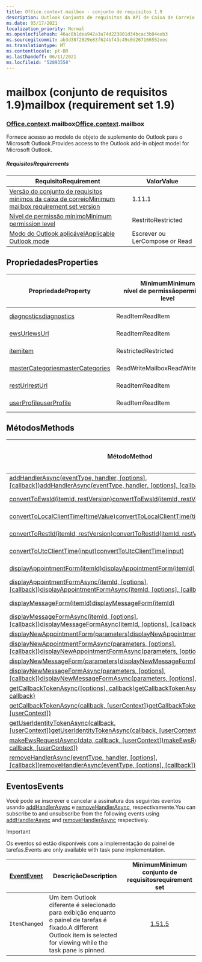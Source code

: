 ```yaml
---
title: Office.context.mailbox - conjunto de requisitos 1.9
description: Outlook Conjunto de requisitos da API de Caixa de Correio versão 1.9 do modelo de objeto mailbox.
ms.date: 05/17/2021
localization_priority: Normal
ms.openlocfilehash: 46ac8b1dea942a3a74d223801d34bcac3b04eeb3
ms.sourcegitcommit: ab3d38f2829e83f624bf43c49c0d267166552eec
ms.translationtype: MT
ms.contentlocale: pt-BR
ms.lasthandoff: 06/11/2021
ms.locfileid: "52893558"
---
```

# <a name="mailbox-requirement-set-19"></a><span data-ttu-id="0953e-103">mailbox (conjunto de requisitos 1.9)</span><span class="sxs-lookup"><span data-stu-id="0953e-103">mailbox (requirement set 1.9)</span></span>

### <a name="officecontextmailbox"></a><span data-ttu-id="0953e-104">[Office](office.md)[.context](office.context.md).mailbox</span><span class="sxs-lookup"><span data-stu-id="0953e-104">[Office](office.md)[.context](office.context.md).mailbox</span></span>

<span data-ttu-id="0953e-105">Fornece acesso ao modelo de objeto de suplemento do Outlook para o Microsoft Outlook.</span><span class="sxs-lookup"><span data-stu-id="0953e-105">Provides access to the Outlook add-in object model for Microsoft Outlook.</span></span>

##### <a name="requirements"></a><span data-ttu-id="0953e-106">Requisitos</span><span class="sxs-lookup"><span data-stu-id="0953e-106">Requirements</span></span>

|<span data-ttu-id="0953e-107">Requisito</span><span class="sxs-lookup"><span data-stu-id="0953e-107">Requirement</span></span>| <span data-ttu-id="0953e-108">Valor</span><span class="sxs-lookup"><span data-stu-id="0953e-108">Value</span></span>|
|---|---|
|[<span data-ttu-id="0953e-109">Versão do conjunto de requisitos mínimos da caixa de correio</span><span class="sxs-lookup"><span data-stu-id="0953e-109">Minimum mailbox requirement set version</span></span>](../../requirement-sets/outlook-api-requirement-sets.md)| <span data-ttu-id="0953e-110">1.1</span><span class="sxs-lookup"><span data-stu-id="0953e-110">1.1</span></span>|
|[<span data-ttu-id="0953e-111">Nível de permissão mínimo</span><span class="sxs-lookup"><span data-stu-id="0953e-111">Minimum permission level</span></span>](../../../outlook/understanding-outlook-add-in-permissions.md)| <span data-ttu-id="0953e-112">Restrito</span><span class="sxs-lookup"><span data-stu-id="0953e-112">Restricted</span></span>|
|[<span data-ttu-id="0953e-113">Modo do Outlook aplicável</span><span class="sxs-lookup"><span data-stu-id="0953e-113">Applicable Outlook mode</span></span>](../../../outlook/outlook-add-ins-overview.md#extension-points)| <span data-ttu-id="0953e-114">Escrever ou Ler</span><span class="sxs-lookup"><span data-stu-id="0953e-114">Compose or Read</span></span>|

## <a name="properties"></a><span data-ttu-id="0953e-115">Propriedades</span><span class="sxs-lookup"><span data-stu-id="0953e-115">Properties</span></span>

| <span data-ttu-id="0953e-116">Propriedade</span><span class="sxs-lookup"><span data-stu-id="0953e-116">Property</span></span> | <span data-ttu-id="0953e-117">Minimum</span><span class="sxs-lookup"><span data-stu-id="0953e-117">Minimum</span></span><br><span data-ttu-id="0953e-118">nível de permissão</span><span class="sxs-lookup"><span data-stu-id="0953e-118">permission level</span></span> | <span data-ttu-id="0953e-119">Modos</span><span class="sxs-lookup"><span data-stu-id="0953e-119">Modes</span></span> | <span data-ttu-id="0953e-120">Tipo de retorno</span><span class="sxs-lookup"><span data-stu-id="0953e-120">Return type</span></span> | <span data-ttu-id="0953e-121">Minimum</span><span class="sxs-lookup"><span data-stu-id="0953e-121">Minimum</span></span><br><span data-ttu-id="0953e-122">conjunto de requisitos</span><span class="sxs-lookup"><span data-stu-id="0953e-122">requirement set</span></span> |
|---|---|---|---|:---:|
| [<span data-ttu-id="0953e-123">diagnostics</span><span class="sxs-lookup"><span data-stu-id="0953e-123">diagnostics</span></span>](/javascript/api/outlook/office.mailbox?view=outlook-js-1.9&preserve-view=true#diagnostics) | <span data-ttu-id="0953e-124">ReadItem</span><span class="sxs-lookup"><span data-stu-id="0953e-124">ReadItem</span></span> | <span data-ttu-id="0953e-125">Escrever</span><span class="sxs-lookup"><span data-stu-id="0953e-125">Compose</span></span><br><span data-ttu-id="0953e-126">Leitura</span><span class="sxs-lookup"><span data-stu-id="0953e-126">Read</span></span> | [<span data-ttu-id="0953e-127">Diagnóstico</span><span class="sxs-lookup"><span data-stu-id="0953e-127">Diagnostics</span></span>](/javascript/api/outlook/office.diagnostics?view=outlook-js-1.9&preserve-view=true) | [<span data-ttu-id="0953e-128">1.1</span><span class="sxs-lookup"><span data-stu-id="0953e-128">1.1</span></span>](../requirement-set-1.1/outlook-requirement-set-1.1.md) |
| [<span data-ttu-id="0953e-129">ewsUrl</span><span class="sxs-lookup"><span data-stu-id="0953e-129">ewsUrl</span></span>](/javascript/api/outlook/office.mailbox?view=outlook-js-1.9&preserve-view=true#ewsurl) | <span data-ttu-id="0953e-130">ReadItem</span><span class="sxs-lookup"><span data-stu-id="0953e-130">ReadItem</span></span> | <span data-ttu-id="0953e-131">Escrever</span><span class="sxs-lookup"><span data-stu-id="0953e-131">Compose</span></span><br><span data-ttu-id="0953e-132">Leitura</span><span class="sxs-lookup"><span data-stu-id="0953e-132">Read</span></span> | <span data-ttu-id="0953e-133">String</span><span class="sxs-lookup"><span data-stu-id="0953e-133">String</span></span> | [<span data-ttu-id="0953e-134">1.1</span><span class="sxs-lookup"><span data-stu-id="0953e-134">1.1</span></span>](../requirement-set-1.1/outlook-requirement-set-1.1.md) |
| [<span data-ttu-id="0953e-135">item</span><span class="sxs-lookup"><span data-stu-id="0953e-135">item</span></span>](office.context.mailbox.item.md) | <span data-ttu-id="0953e-136">Restricted</span><span class="sxs-lookup"><span data-stu-id="0953e-136">Restricted</span></span> | <span data-ttu-id="0953e-137">Escrever</span><span class="sxs-lookup"><span data-stu-id="0953e-137">Compose</span></span><br><span data-ttu-id="0953e-138">Leitura</span><span class="sxs-lookup"><span data-stu-id="0953e-138">Read</span></span> | [<span data-ttu-id="0953e-139">Item</span><span class="sxs-lookup"><span data-stu-id="0953e-139">Item</span></span>](/javascript/api/outlook/office.item?view=outlook-js-1.9&preserve-view=true) | [<span data-ttu-id="0953e-140">1.1</span><span class="sxs-lookup"><span data-stu-id="0953e-140">1.1</span></span>](../requirement-set-1.1/outlook-requirement-set-1.1.md) |
| [<span data-ttu-id="0953e-141">masterCategories</span><span class="sxs-lookup"><span data-stu-id="0953e-141">masterCategories</span></span>](/javascript/api/outlook/office.mailbox?view=outlook-js-1.9&preserve-view=true#mastercategories) | <span data-ttu-id="0953e-142">ReadWriteMailbox</span><span class="sxs-lookup"><span data-stu-id="0953e-142">ReadWriteMailbox</span></span> | <span data-ttu-id="0953e-143">Escrever</span><span class="sxs-lookup"><span data-stu-id="0953e-143">Compose</span></span><br><span data-ttu-id="0953e-144">Leitura</span><span class="sxs-lookup"><span data-stu-id="0953e-144">Read</span></span> | [<span data-ttu-id="0953e-145">MasterCategories</span><span class="sxs-lookup"><span data-stu-id="0953e-145">MasterCategories</span></span>](/javascript/api/outlook/office.mastercategories?view=outlook-js-1.9&preserve-view=true) | [<span data-ttu-id="0953e-146">1.8</span><span class="sxs-lookup"><span data-stu-id="0953e-146">1.8</span></span>](../requirement-set-1.8/outlook-requirement-set-1.8.md) |
| [<span data-ttu-id="0953e-147">restUrl</span><span class="sxs-lookup"><span data-stu-id="0953e-147">restUrl</span></span>](/javascript/api/outlook/office.mailbox?view=outlook-js-1.9&preserve-view=true#resturl) | <span data-ttu-id="0953e-148">ReadItem</span><span class="sxs-lookup"><span data-stu-id="0953e-148">ReadItem</span></span> | <span data-ttu-id="0953e-149">Escrever</span><span class="sxs-lookup"><span data-stu-id="0953e-149">Compose</span></span><br><span data-ttu-id="0953e-150">Leitura</span><span class="sxs-lookup"><span data-stu-id="0953e-150">Read</span></span> | <span data-ttu-id="0953e-151">String</span><span class="sxs-lookup"><span data-stu-id="0953e-151">String</span></span> | [<span data-ttu-id="0953e-152">1.5</span><span class="sxs-lookup"><span data-stu-id="0953e-152">1.5</span></span>](../requirement-set-1.5/outlook-requirement-set-1.5.md) |
| [<span data-ttu-id="0953e-153">userProfile</span><span class="sxs-lookup"><span data-stu-id="0953e-153">userProfile</span></span>](/javascript/api/outlook/office.mailbox?view=outlook-js-1.9&preserve-view=true#userprofile) | <span data-ttu-id="0953e-154">ReadItem</span><span class="sxs-lookup"><span data-stu-id="0953e-154">ReadItem</span></span> | <span data-ttu-id="0953e-155">Escrever</span><span class="sxs-lookup"><span data-stu-id="0953e-155">Compose</span></span><br><span data-ttu-id="0953e-156">Leitura</span><span class="sxs-lookup"><span data-stu-id="0953e-156">Read</span></span> | [<span data-ttu-id="0953e-157">UserProfile</span><span class="sxs-lookup"><span data-stu-id="0953e-157">UserProfile</span></span>](/javascript/api/outlook/office.userprofile?view=outlook-js-1.9&preserve-view=true) | [<span data-ttu-id="0953e-158">1.1</span><span class="sxs-lookup"><span data-stu-id="0953e-158">1.1</span></span>](../requirement-set-1.1/outlook-requirement-set-1.1.md) |

## <a name="methods"></a><span data-ttu-id="0953e-159">Métodos</span><span class="sxs-lookup"><span data-stu-id="0953e-159">Methods</span></span>

| <span data-ttu-id="0953e-160">Método</span><span class="sxs-lookup"><span data-stu-id="0953e-160">Method</span></span> | <span data-ttu-id="0953e-161">Minimum</span><span class="sxs-lookup"><span data-stu-id="0953e-161">Minimum</span></span><br><span data-ttu-id="0953e-162">nível de permissão</span><span class="sxs-lookup"><span data-stu-id="0953e-162">permission level</span></span> | <span data-ttu-id="0953e-163">Modos</span><span class="sxs-lookup"><span data-stu-id="0953e-163">Modes</span></span> | <span data-ttu-id="0953e-164">Minimum</span><span class="sxs-lookup"><span data-stu-id="0953e-164">Minimum</span></span><br><span data-ttu-id="0953e-165">conjunto de requisitos</span><span class="sxs-lookup"><span data-stu-id="0953e-165">requirement set</span></span> |
|---|---|---|:---:|
| <span data-ttu-id="0953e-166">[addHandlerAsync(eventType, handler, [options], [callback])](/javascript/api/outlook/office.mailbox?view=outlook-js-1.9&preserve-view=true#addhandlerasync-eventtype--handler--options--callback-)</span><span class="sxs-lookup"><span data-stu-id="0953e-166">[addHandlerAsync(eventType, handler, [options], [callback])](/javascript/api/outlook/office.mailbox?view=outlook-js-1.9&preserve-view=true#addhandlerasync-eventtype--handler--options--callback-)</span></span> | <span data-ttu-id="0953e-167">ReadItem</span><span class="sxs-lookup"><span data-stu-id="0953e-167">ReadItem</span></span> | <span data-ttu-id="0953e-168">Escrever</span><span class="sxs-lookup"><span data-stu-id="0953e-168">Compose</span></span><br><span data-ttu-id="0953e-169">Leitura</span><span class="sxs-lookup"><span data-stu-id="0953e-169">Read</span></span> | [<span data-ttu-id="0953e-170">1.5</span><span class="sxs-lookup"><span data-stu-id="0953e-170">1.5</span></span>](../requirement-set-1.5/outlook-requirement-set-1.5.md) |
| [<span data-ttu-id="0953e-171">convertToEwsId(itemId, restVersion)</span><span class="sxs-lookup"><span data-stu-id="0953e-171">convertToEwsId(itemId, restVersion)</span></span>](/javascript/api/outlook/office.mailbox?view=outlook-js-1.9&preserve-view=true#converttoewsid-itemid--restversion-) | <span data-ttu-id="0953e-172">Restricted</span><span class="sxs-lookup"><span data-stu-id="0953e-172">Restricted</span></span> | <span data-ttu-id="0953e-173">Escrever</span><span class="sxs-lookup"><span data-stu-id="0953e-173">Compose</span></span><br><span data-ttu-id="0953e-174">Leitura</span><span class="sxs-lookup"><span data-stu-id="0953e-174">Read</span></span> | [<span data-ttu-id="0953e-175">1.3</span><span class="sxs-lookup"><span data-stu-id="0953e-175">1.3</span></span>](../requirement-set-1.3/outlook-requirement-set-1.3.md) |
| [<span data-ttu-id="0953e-176">convertToLocalClientTime(timeValue)</span><span class="sxs-lookup"><span data-stu-id="0953e-176">convertToLocalClientTime(timeValue)</span></span>](/javascript/api/outlook/office.mailbox?view=outlook-js-1.9&preserve-view=true#converttolocalclienttime-timevalue-) | <span data-ttu-id="0953e-177">ReadItem</span><span class="sxs-lookup"><span data-stu-id="0953e-177">ReadItem</span></span> | <span data-ttu-id="0953e-178">Escrever</span><span class="sxs-lookup"><span data-stu-id="0953e-178">Compose</span></span><br><span data-ttu-id="0953e-179">Leitura</span><span class="sxs-lookup"><span data-stu-id="0953e-179">Read</span></span> | [<span data-ttu-id="0953e-180">1.1</span><span class="sxs-lookup"><span data-stu-id="0953e-180">1.1</span></span>](../requirement-set-1.1/outlook-requirement-set-1.1.md) |
| [<span data-ttu-id="0953e-181">convertToRestId(itemId, restVersion)</span><span class="sxs-lookup"><span data-stu-id="0953e-181">convertToRestId(itemId, restVersion)</span></span>](/javascript/api/outlook/office.mailbox?view=outlook-js-1.9&preserve-view=true#converttorestid-itemid--restversion-) | <span data-ttu-id="0953e-182">Restricted</span><span class="sxs-lookup"><span data-stu-id="0953e-182">Restricted</span></span> | <span data-ttu-id="0953e-183">Escrever</span><span class="sxs-lookup"><span data-stu-id="0953e-183">Compose</span></span><br><span data-ttu-id="0953e-184">Leitura</span><span class="sxs-lookup"><span data-stu-id="0953e-184">Read</span></span> | [<span data-ttu-id="0953e-185">1.3</span><span class="sxs-lookup"><span data-stu-id="0953e-185">1.3</span></span>](../requirement-set-1.3/outlook-requirement-set-1.3.md) |
| [<span data-ttu-id="0953e-186">convertToUtcClientTime(input)</span><span class="sxs-lookup"><span data-stu-id="0953e-186">convertToUtcClientTime(input)</span></span>](/javascript/api/outlook/office.mailbox?view=outlook-js-1.9&preserve-view=true#converttoutcclienttime-input-) | <span data-ttu-id="0953e-187">ReadItem</span><span class="sxs-lookup"><span data-stu-id="0953e-187">ReadItem</span></span> | <span data-ttu-id="0953e-188">Escrever</span><span class="sxs-lookup"><span data-stu-id="0953e-188">Compose</span></span><br><span data-ttu-id="0953e-189">Leitura</span><span class="sxs-lookup"><span data-stu-id="0953e-189">Read</span></span> | [<span data-ttu-id="0953e-190">1.1</span><span class="sxs-lookup"><span data-stu-id="0953e-190">1.1</span></span>](../requirement-set-1.1/outlook-requirement-set-1.1.md) |
| [<span data-ttu-id="0953e-191">displayAppointmentForm(itemId)</span><span class="sxs-lookup"><span data-stu-id="0953e-191">displayAppointmentForm(itemId)</span></span>](/javascript/api/outlook/office.mailbox?view=outlook-js-1.9&preserve-view=true#displayappointmentform-itemid-) | <span data-ttu-id="0953e-192">ReadItem</span><span class="sxs-lookup"><span data-stu-id="0953e-192">ReadItem</span></span> | <span data-ttu-id="0953e-193">Escrever</span><span class="sxs-lookup"><span data-stu-id="0953e-193">Compose</span></span><br><span data-ttu-id="0953e-194">Leitura</span><span class="sxs-lookup"><span data-stu-id="0953e-194">Read</span></span> | [<span data-ttu-id="0953e-195">1.1</span><span class="sxs-lookup"><span data-stu-id="0953e-195">1.1</span></span>](../requirement-set-1.1/outlook-requirement-set-1.1.md) |
| <span data-ttu-id="0953e-196">[displayAppointmentFormAsync(itemId, [options], [callback])](/javascript/api/outlook/office.mailbox?view=outlook-js-1.9&preserve-view=true#displayappointmentform-itemid--options--callback-)</span><span class="sxs-lookup"><span data-stu-id="0953e-196">[displayAppointmentFormAsync(itemId, [options], [callback])](/javascript/api/outlook/office.mailbox?view=outlook-js-1.9&preserve-view=true#displayappointmentform-itemid--options--callback-)</span></span> | <span data-ttu-id="0953e-197">ReadItem</span><span class="sxs-lookup"><span data-stu-id="0953e-197">ReadItem</span></span> | <span data-ttu-id="0953e-198">Escrever</span><span class="sxs-lookup"><span data-stu-id="0953e-198">Compose</span></span><br><span data-ttu-id="0953e-199">Leitura</span><span class="sxs-lookup"><span data-stu-id="0953e-199">Read</span></span> | [<span data-ttu-id="0953e-200">1.9</span><span class="sxs-lookup"><span data-stu-id="0953e-200">1.9</span></span>](outlook-requirement-set-1.9.md) |
| [<span data-ttu-id="0953e-201">displayMessageForm(itemId)</span><span class="sxs-lookup"><span data-stu-id="0953e-201">displayMessageForm(itemId)</span></span>](/javascript/api/outlook/office.mailbox?view=outlook-js-1.9&preserve-view=true#displaymessageform-itemid-) | <span data-ttu-id="0953e-202">ReadItem</span><span class="sxs-lookup"><span data-stu-id="0953e-202">ReadItem</span></span> | <span data-ttu-id="0953e-203">Escrever</span><span class="sxs-lookup"><span data-stu-id="0953e-203">Compose</span></span><br><span data-ttu-id="0953e-204">Leitura</span><span class="sxs-lookup"><span data-stu-id="0953e-204">Read</span></span> | [<span data-ttu-id="0953e-205">1.1</span><span class="sxs-lookup"><span data-stu-id="0953e-205">1.1</span></span>](../requirement-set-1.1/outlook-requirement-set-1.1.md) |
| <span data-ttu-id="0953e-206">[displayMessageFormAsync(itemId, [options], [callback])](/javascript/api/outlook/office.mailbox?view=outlook-js-1.9&preserve-view=true#displaymessageform-itemid--options--callback-)</span><span class="sxs-lookup"><span data-stu-id="0953e-206">[displayMessageFormAsync(itemId, [options], [callback])](/javascript/api/outlook/office.mailbox?view=outlook-js-1.9&preserve-view=true#displaymessageform-itemid--options--callback-)</span></span> | <span data-ttu-id="0953e-207">ReadItem</span><span class="sxs-lookup"><span data-stu-id="0953e-207">ReadItem</span></span> | <span data-ttu-id="0953e-208">Escrever</span><span class="sxs-lookup"><span data-stu-id="0953e-208">Compose</span></span><br><span data-ttu-id="0953e-209">Leitura</span><span class="sxs-lookup"><span data-stu-id="0953e-209">Read</span></span> | [<span data-ttu-id="0953e-210">1.9</span><span class="sxs-lookup"><span data-stu-id="0953e-210">1.9</span></span>](outlook-requirement-set-1.9.md) |
| [<span data-ttu-id="0953e-211">displayNewAppointmentForm(parameters)</span><span class="sxs-lookup"><span data-stu-id="0953e-211">displayNewAppointmentForm(parameters)</span></span>](/javascript/api/outlook/office.mailbox?view=outlook-js-1.9&preserve-view=true#displaynewappointmentform-parameters-) | <span data-ttu-id="0953e-212">ReadItem</span><span class="sxs-lookup"><span data-stu-id="0953e-212">ReadItem</span></span> | <span data-ttu-id="0953e-213">Leitura</span><span class="sxs-lookup"><span data-stu-id="0953e-213">Read</span></span> | [<span data-ttu-id="0953e-214">1.1</span><span class="sxs-lookup"><span data-stu-id="0953e-214">1.1</span></span>](../requirement-set-1.1/outlook-requirement-set-1.1.md) |
| <span data-ttu-id="0953e-215">[displayNewAppointmentFormAsync(parameters, [options], [callback])](/javascript/api/outlook/office.mailbox?view=outlook-js-1.9&preserve-view=true#displaynewappointmentform-parameters--options--callback-)</span><span class="sxs-lookup"><span data-stu-id="0953e-215">[displayNewAppointmentFormAsync(parameters, [options], [callback])](/javascript/api/outlook/office.mailbox?view=outlook-js-1.9&preserve-view=true#displaynewappointmentform-parameters--options--callback-)</span></span> | <span data-ttu-id="0953e-216">ReadItem</span><span class="sxs-lookup"><span data-stu-id="0953e-216">ReadItem</span></span> | <span data-ttu-id="0953e-217">Leitura</span><span class="sxs-lookup"><span data-stu-id="0953e-217">Read</span></span> | [<span data-ttu-id="0953e-218">1.9</span><span class="sxs-lookup"><span data-stu-id="0953e-218">1.9</span></span>](outlook-requirement-set-1.9.md) |
| [<span data-ttu-id="0953e-219">displayNewMessageForm(parameters)</span><span class="sxs-lookup"><span data-stu-id="0953e-219">displayNewMessageForm(parameters)</span></span>](/javascript/api/outlook/office.mailbox?view=outlook-js-1.9&preserve-view=true#displaynewmessageform-parameters-) | <span data-ttu-id="0953e-220">ReadItem</span><span class="sxs-lookup"><span data-stu-id="0953e-220">ReadItem</span></span> | <span data-ttu-id="0953e-221">Leitura</span><span class="sxs-lookup"><span data-stu-id="0953e-221">Read</span></span> | [<span data-ttu-id="0953e-222">1.6</span><span class="sxs-lookup"><span data-stu-id="0953e-222">1.6</span></span>](../requirement-set-1.6/outlook-requirement-set-1.6.md) |
| <span data-ttu-id="0953e-223">[displayNewMessageFormAsync(parameters, [options], [callback])](/javascript/api/outlook/office.mailbox?view=outlook-js-1.9&preserve-view=true#displaynewmessageform-parameters--options--callback-)</span><span class="sxs-lookup"><span data-stu-id="0953e-223">[displayNewMessageFormAsync(parameters, [options], [callback])](/javascript/api/outlook/office.mailbox?view=outlook-js-1.9&preserve-view=true#displaynewmessageform-parameters--options--callback-)</span></span> | <span data-ttu-id="0953e-224">ReadItem</span><span class="sxs-lookup"><span data-stu-id="0953e-224">ReadItem</span></span> | <span data-ttu-id="0953e-225">Leitura</span><span class="sxs-lookup"><span data-stu-id="0953e-225">Read</span></span> | [<span data-ttu-id="0953e-226">1.9</span><span class="sxs-lookup"><span data-stu-id="0953e-226">1.9</span></span>](outlook-requirement-set-1.9.md) |
| <span data-ttu-id="0953e-227">[getCallbackTokenAsync([options], callback)](/javascript/api/outlook/office.mailbox?view=outlook-js-1.9&preserve-view=true#getcallbacktokenasync-options--callback-)</span><span class="sxs-lookup"><span data-stu-id="0953e-227">[getCallbackTokenAsync([options], callback)](/javascript/api/outlook/office.mailbox?view=outlook-js-1.9&preserve-view=true#getcallbacktokenasync-options--callback-)</span></span> | <span data-ttu-id="0953e-228">ReadItem</span><span class="sxs-lookup"><span data-stu-id="0953e-228">ReadItem</span></span> | <span data-ttu-id="0953e-229">Escrever</span><span class="sxs-lookup"><span data-stu-id="0953e-229">Compose</span></span><br><span data-ttu-id="0953e-230">Leitura</span><span class="sxs-lookup"><span data-stu-id="0953e-230">Read</span></span> | [<span data-ttu-id="0953e-231">1.5</span><span class="sxs-lookup"><span data-stu-id="0953e-231">1.5</span></span>](../requirement-set-1.5/outlook-requirement-set-1.5.md) |
| <span data-ttu-id="0953e-232">[getCallbackTokenAsync(callback, [userContext])](/javascript/api/outlook/office.mailbox?view=outlook-js-1.9&preserve-view=true#getcallbacktokenasync-callback--usercontext-)</span><span class="sxs-lookup"><span data-stu-id="0953e-232">[getCallbackTokenAsync(callback, [userContext])](/javascript/api/outlook/office.mailbox?view=outlook-js-1.9&preserve-view=true#getcallbacktokenasync-callback--usercontext-)</span></span> | <span data-ttu-id="0953e-233">ReadItem</span><span class="sxs-lookup"><span data-stu-id="0953e-233">ReadItem</span></span> | <span data-ttu-id="0953e-234">Escrever</span><span class="sxs-lookup"><span data-stu-id="0953e-234">Compose</span></span><br><span data-ttu-id="0953e-235">Leitura</span><span class="sxs-lookup"><span data-stu-id="0953e-235">Read</span></span> | [<span data-ttu-id="0953e-236">1.3</span><span class="sxs-lookup"><span data-stu-id="0953e-236">1.3</span></span>](../requirement-set-1.3/outlook-requirement-set-1.3.md)<br>[<span data-ttu-id="0953e-237">1.1</span><span class="sxs-lookup"><span data-stu-id="0953e-237">1.1</span></span>](../requirement-set-1.1/outlook-requirement-set-1.1.md) |
| <span data-ttu-id="0953e-238">[getUserIdentityTokenAsync(callback, [userContext])](/javascript/api/outlook/office.mailbox?view=outlook-js-1.9&preserve-view=true#getuseridentitytokenasync-callback--usercontext-)</span><span class="sxs-lookup"><span data-stu-id="0953e-238">[getUserIdentityTokenAsync(callback, [userContext])](/javascript/api/outlook/office.mailbox?view=outlook-js-1.9&preserve-view=true#getuseridentitytokenasync-callback--usercontext-)</span></span> | <span data-ttu-id="0953e-239">ReadItem</span><span class="sxs-lookup"><span data-stu-id="0953e-239">ReadItem</span></span> | <span data-ttu-id="0953e-240">Escrever</span><span class="sxs-lookup"><span data-stu-id="0953e-240">Compose</span></span><br><span data-ttu-id="0953e-241">Leitura</span><span class="sxs-lookup"><span data-stu-id="0953e-241">Read</span></span> | [<span data-ttu-id="0953e-242">1.1</span><span class="sxs-lookup"><span data-stu-id="0953e-242">1.1</span></span>](../requirement-set-1.1/outlook-requirement-set-1.1.md) |
| <span data-ttu-id="0953e-243">[makeEwsRequestAsync(data, callback, [userContext])](/javascript/api/outlook/office.mailbox?view=outlook-js-1.9&preserve-view=true#makeewsrequestasync-data--callback--usercontext-)</span><span class="sxs-lookup"><span data-stu-id="0953e-243">[makeEwsRequestAsync(data, callback, [userContext])](/javascript/api/outlook/office.mailbox?view=outlook-js-1.9&preserve-view=true#makeewsrequestasync-data--callback--usercontext-)</span></span> | <span data-ttu-id="0953e-244">ReadWriteMailbox</span><span class="sxs-lookup"><span data-stu-id="0953e-244">ReadWriteMailbox</span></span> | <span data-ttu-id="0953e-245">Escrever</span><span class="sxs-lookup"><span data-stu-id="0953e-245">Compose</span></span><br><span data-ttu-id="0953e-246">Leitura</span><span class="sxs-lookup"><span data-stu-id="0953e-246">Read</span></span> | [<span data-ttu-id="0953e-247">1.1</span><span class="sxs-lookup"><span data-stu-id="0953e-247">1.1</span></span>](../requirement-set-1.1/outlook-requirement-set-1.1.md) |
| <span data-ttu-id="0953e-248">[removeHandlerAsync(eventType, handler, [options], [callback])](/javascript/api/outlook/office.mailbox?view=outlook-js-1.9&preserve-view=true#removehandlerasync-eventtype--options--callback-)</span><span class="sxs-lookup"><span data-stu-id="0953e-248">[removeHandlerAsync(eventType, [options], [callback])](/javascript/api/outlook/office.mailbox?view=outlook-js-1.9&preserve-view=true#removehandlerasync-eventtype--options--callback-)</span></span> | <span data-ttu-id="0953e-249">ReadItem</span><span class="sxs-lookup"><span data-stu-id="0953e-249">ReadItem</span></span> | <span data-ttu-id="0953e-250">Escrever</span><span class="sxs-lookup"><span data-stu-id="0953e-250">Compose</span></span><br><span data-ttu-id="0953e-251">Leitura</span><span class="sxs-lookup"><span data-stu-id="0953e-251">Read</span></span> | [<span data-ttu-id="0953e-252">1.5</span><span class="sxs-lookup"><span data-stu-id="0953e-252">1.5</span></span>](../requirement-set-1.5/outlook-requirement-set-1.5.md) |

## <a name="events"></a><span data-ttu-id="0953e-253">Eventos</span><span class="sxs-lookup"><span data-stu-id="0953e-253">Events</span></span>

<span data-ttu-id="0953e-254">Você pode se inscrever e cancelar a assinatura dos seguintes eventos usando [addHandlerAsync](/javascript/api/outlook/office.mailbox?view=outlook-js-1.9&preserve-view=true#addhandlerasync-eventtype--handler--options--callback-) e [removeHandlerAsync,](/javascript/api/outlook/office.mailbox?view=outlook-js-1.9&preserve-view=true#removehandlerasync-eventtype--options--callback-) respectivamente.</span><span class="sxs-lookup"><span data-stu-id="0953e-254">You can subscribe to and unsubscribe from the following events using [addHandlerAsync](/javascript/api/outlook/office.mailbox?view=outlook-js-1.9&preserve-view=true#addhandlerasync-eventtype--handler--options--callback-) and [removeHandlerAsync](/javascript/api/outlook/office.mailbox?view=outlook-js-1.9&preserve-view=true#removehandlerasync-eventtype--options--callback-) respectively.</span></span>

> [!IMPORTANT]
> <span data-ttu-id="0953e-255">Os eventos só estão disponíveis com a implementação do painel de tarefas.</span><span class="sxs-lookup"><span data-stu-id="0953e-255">Events are only available with task pane implementation.</span></span>

| [<span data-ttu-id="0953e-256">Event</span><span class="sxs-lookup"><span data-stu-id="0953e-256">Event</span></span>](/javascript/api/office/office.eventtype) | <span data-ttu-id="0953e-257">Descrição</span><span class="sxs-lookup"><span data-stu-id="0953e-257">Description</span></span> | <span data-ttu-id="0953e-258">Minimum</span><span class="sxs-lookup"><span data-stu-id="0953e-258">Minimum</span></span><br><span data-ttu-id="0953e-259">conjunto de requisitos</span><span class="sxs-lookup"><span data-stu-id="0953e-259">requirement set</span></span> |
|---|---|:---:|
|`ItemChanged`| <span data-ttu-id="0953e-260">Um item Outlook diferente é selecionado para exibição enquanto o painel de tarefas é fixado.</span><span class="sxs-lookup"><span data-stu-id="0953e-260">A different Outlook item is selected for viewing while the task pane is pinned.</span></span> | [<span data-ttu-id="0953e-261">1.5</span><span class="sxs-lookup"><span data-stu-id="0953e-261">1.5</span></span>](../requirement-set-1.5/outlook-requirement-set-1.5.md) |
